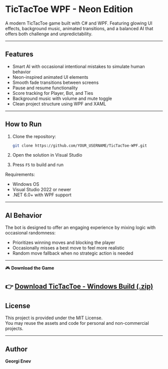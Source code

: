 # TicTacToe WPF - Neon Edition

A modern TicTacToe game built with C# and WPF. Featuring glowing UI effects, background music, animated transitions, and a balanced AI that offers both challenge and unpredictability.

---

## Features

- Smart AI with occasional intentional mistakes to simulate human behavior
- Neon-inspired animated UI elements
- Smooth fade transitions between screens
- Pause and resume functionality
- Score tracking for Player, Bot, and Ties
- Background music with volume and mute toggle
- Clean project structure using WPF and XAML

---

## How to Run

1. Clone the repository:
   ```bash
   git clone https://github.com/YOUR_USERNAME/TicTacToe-WPF.git
   ```

2. Open the solution in Visual Studio

3. Press `F5` to build and run

Requirements:
- Windows OS
- Visual Studio 2022 or newer
- .NET 6.0+ with WPF support

---

## AI Behavior

The bot is designed to offer an engaging experience by mixing logic with occasional randomness:

- Prioritizes winning moves and blocking the player
- Occasionally misses a best move to feel more realistic
- Random move fallback when no strategic action is needed
  
---
🎮 **Download the Game**

👉 [Download TicTacToe - Windows Build (.zip)](https://mega.nz/file/WNUklKSK#Wrwvmoa-HVcSevX4VOD1mxP62gQ0cxNyDEK1UTAp3U0)
---

## License

This project is provided under the MIT License.  
You may reuse the assets and code for personal and non-commercial projects.

---

## Author

**Georgi Enev**  
